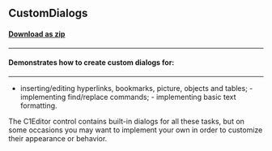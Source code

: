 ## CustomDialogs
#### [Download as zip](https://minhaskamal.github.io/DownGit/#/home?url=https://github.com/GrapeCity/ComponentOne-WinForms-Samples/tree/master/NetFramework\XHtmlEditor\CS\CustomDialogs)
____
#### Demonstrates how to create custom dialogs for:
____
- inserting/editing hyperlinks, bookmarks, picture, objects and tables; - implementing find/replace commands; - implementing basic text formatting. 

The C1Editor control contains built-in dialogs for all these tasks, but on some occasions you may want to implement your own in order to customize their appearance or behavior. 

